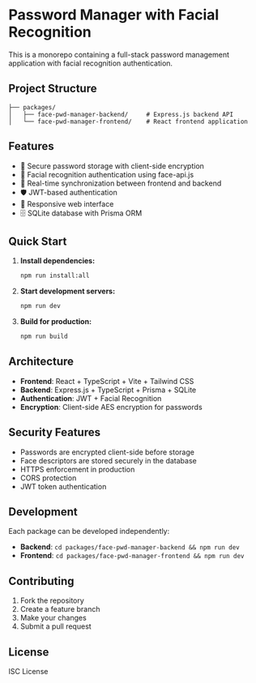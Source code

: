 # Password Manager with Facial Recognition

This is a monorepo containing a full-stack password management application with facial recognition authentication.

## Project Structure

```
├── packages/
│   ├── face-pwd-manager-backend/     # Express.js backend API
│   └── face-pwd-manager-frontend/    # React frontend application
```

## Features

- 🔐 Secure password storage with client-side encryption
- 👤 Facial recognition authentication using face-api.js
- 🔄 Real-time synchronization between frontend and backend
- 🛡️ JWT-based authentication
- 📱 Responsive web interface
- 🗄️ SQLite database with Prisma ORM

## Quick Start

1. **Install dependencies:**
   ```bash
   npm run install:all
   ```

2. **Start development servers:**
   ```bash
   npm run dev
   ```

3. **Build for production:**
   ```bash
   npm run build
   ```

## Architecture

- **Frontend**: React + TypeScript + Vite + Tailwind CSS
- **Backend**: Express.js + TypeScript + Prisma + SQLite
- **Authentication**: JWT + Facial Recognition
- **Encryption**: Client-side AES encryption for passwords

## Security Features

- Passwords are encrypted client-side before storage
- Face descriptors are stored securely in the database
- HTTPS enforcement in production
- CORS protection
- JWT token authentication

## Development

Each package can be developed independently:

- **Backend**: `cd packages/face-pwd-manager-backend && npm run dev`
- **Frontend**: `cd packages/face-pwd-manager-frontend && npm run dev`

## Contributing

1. Fork the repository
2. Create a feature branch
3. Make your changes
4. Submit a pull request

## License

ISC License
